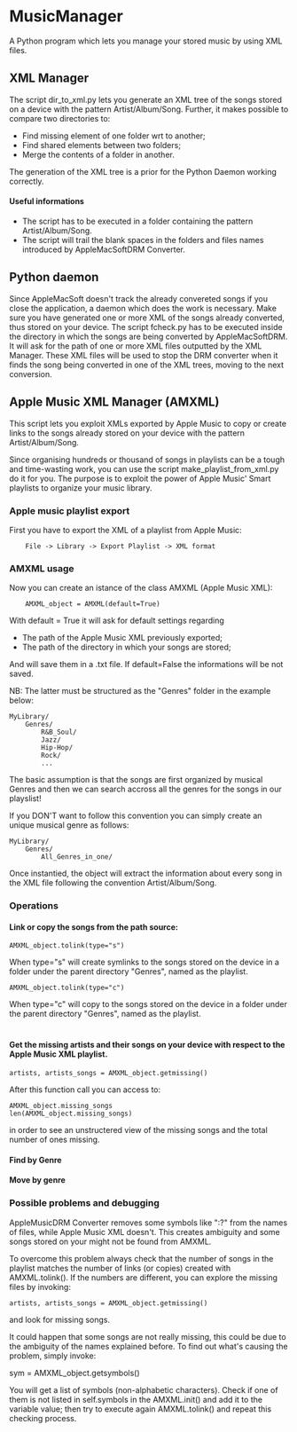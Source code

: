 # MusicManager

A Python program which lets you manage your stored music by using XML files.

## XML Manager

The script dir_to_xml.py lets you generate an XML tree of the songs stored on a device with the pattern Artist/Album/Song. 
Further, it makes possible to compare two directories to: 

- Find missing element of one folder wrt to another;
- Find shared elements between two folders;
- Merge the contents of a folder in another. 

The generation of the XML tree is a prior for the Python Daemon working correctly. 

#### Useful informations
-   The script has to be executed in a folder containing the pattern Artist/Album/Song.
-   The script will trail the blank spaces in the folders and files names introduced by AppleMacSoftDRM Converter.


## Python daemon
Since AppleMacSoft doesn't track the already convereted songs if you close the application, a daemon which does the work is necessary.
Make sure you have generated one or more XML of the songs already converted, thus stored on your device. 
The script fcheck.py has to be executed inside the directory in which the songs are being converted by AppleMacSoftDRM.
It will ask for the path of one or more XML files outputted by the XML Manager. These XML files will be used to stop the DRM converter when it finds the song being converted in one of the XML trees, moving to the next conversion.


## Apple Music XML Manager (AMXML)

This script lets you exploit XMLs exported by Apple Music to copy or create links to the songs already stored on your device with the pattern Artist/Album/Song.

Since organising hundreds or thousand of songs in playlists can be a tough and time-wasting work, you can use the script make_playlist_from_xml.py do it for you.
The purpose is to exploit the power of Apple Music' Smart playlists to organize your music library.

### Apple music playlist export

First you have to export the XML of a playlist from Apple Music: 

        File -> Library -> Export Playlist -> XML format

### AMXML usage

Now you can create an istance of the class AMXML (Apple Music XML):

        AMXML_object = AMXML(default=True)
    
With default = True it will ask for default settings regarding

-   The path of the Apple Music XML previously exported;
-   The path of the directory in which your songs are stored;

And will save them in a .txt file. If default=False the informations will be not saved.

NB: The latter must be structured as the "Genres" folder in the example below: 

    MyLibrary/
        Genres/
            R&B_Soul/
            Jazz/
            Hip-Hop/
            Rock/
            ...

The basic assumption is that the songs are first organized by musical Genres and then we can search accross all the genres for the songs in our playslist!

If you  DON'T want to follow this convention you can simply create an unique musical genre as follows: 

    MyLibrary/
        Genres/
            All_Genres_in_one/


Once instantied, the object will extract the information about every song in the XML file following the convention Artist/Album/Song.

### Operations
#### Link or copy the songs from the path source: 

    AMXML_object.tolink(type="s")

When type="s" will create symlinks to the songs stored on the device in a folder under the parent directory "Genres", named as the playlist.

    AMXML_object.tolink(type="c")


When type="c" will copy to the songs stored on the device in a folder under the parent directory "Genres", named as the playlist.

#
#### Get the missing artists and their songs on your device with respect to the Apple Music XML playlist.

    artists, artists_songs = AMXML_object.getmissing()

After this function call you can access to: 

    AMXML_object.missing_songs
    len(AMXML_object.missing_songs)

in order to see an unstructered view of the missing songs and the total number of ones missing.

#### Find by Genre


#### Move by genre



### Possible problems and debugging

AppleMusicDRM Converter removes some symbols like ":\?" from the names of files, while Apple Music XML doesn't.
This creates ambiguity and some songs stored on your might not be found from AMXML.

To overcome this problem always check that the number of songs in the playlist matches the number of links (or copies) created with AMXML.tolink().
If the numbers are different, you can explore the missing files by invoking: 

    artists, artists_songs = AMXML_object.getmissing()

and look for missing songs. 

It could happen that some songs are not really missing, this could be due to the ambiguity of the names explained before.
To find out what's causing the problem, simply invoke: 

   sym = AMXML_object.getsymbols()


You will get a list of symbols (non-alphabetic characters).
Check if one of them is not listed in self.symbols in the AMXML.init() and add it to the variable value; then try to execute again AMXML.tolink() and repeat this checking process.











